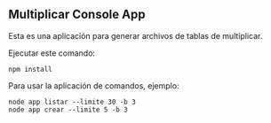 ## Multiplicar Console App

Esta es una aplicación para generar archivos de tablas de multiplicar.

Ejecutar este comando:

```
npm install
```

Para usar la aplicación de comandos, ejemplo:
```
node app listar --limite 30 -b 3
node app crear --limite 5 -b 3
```
